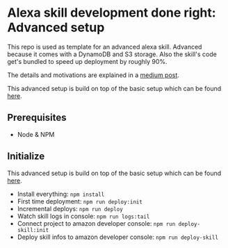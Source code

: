 # Alexa skill development done right: Advanced setup

This repo is used as template for an advanced alexa skill. Advanced because it comes with a DynamoDB and S3 storage.
Also the skill's code get's bundled to speed up deployment by roughly 90%.

The details and motivations are explained in a 
[medium post](https://medium.com/@feedm3/alexa-skill-development-done-right-advanced-setup-4448d65e46ba).

This advanced setup is build on top of the basic setup which can be found 
[here](https://github.com/feedm3/learning-alexa-skills-basic-setup). 

## Prerequisites

- Node & NPM

## Initialize

This advanced setup is build on top of the basic setup which can be found 
[here](https://github.com/feedm3/learning-alexa-skills-basic-setup). 

- Install everything: `npm install`
- First time deployment: `npm run deploy:init`
- Incremental deploys: `npm run deploy`
- Watch skill logs in console: `npm run logs:tail`
- Connect project to amazon developer console: `npm run deploy-skill:init`
- Deploy skill infos to amazon developer console: `npm run deploy-skill`
